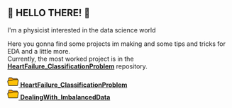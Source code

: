 ## 👋 HELLO THERE! 👋

I'm a physicist interested in the data science world

Here you gonna find some projects im making and some tips and tricks for EDA and a little more. <br>
Currently, the most worked project is in the [**HeartFailure_ClassificationProblem**](https://github.com/NavarroRamon/HeartFailure_ClassificationProblem) repository.


<a href="https://github.com/NavarroRamon/HeartFailure_ClassificationProblem" target="_blank">
  <img src="img/carpeta.png"  width=25" height="25">
  <b> HeartFailure_ClassificationProblem </b> 
</a>

                                                   
<br>
<a href="https://github.com/NavarroRamon/DealingWith_ImbalancedData" target="_blank">
  <img src="img/carpeta.png"  width=25" height="25">
  <b> DealingWith_ImbalancedData </b> 
</a>

                                                   
                                                   
<!---
NavarroRamon/NavarroRamon is a ✨ special ✨ repository because its `README.md` (this file) appears on your GitHub profile.
You can click the Preview link to take a look at your changes.
--->
